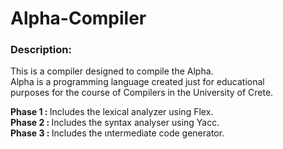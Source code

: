 Alpha-Compiler
==============

<h3>Description:</h3>
This is a compiler designed to compile the Alpha.<br>
Alpha is a programming language created just for educational<br>
purposes for the course of Compilers in the University of Crete.<br>

<b>Phase 1 : </b>Includes the lexical analyzer using Flex.<br>
<b>Phase 2 : </b>Includes the syntax analyser using Yacc.<br>
<b>Phase 3 : </b>Includes the ιntermediate code generator.
